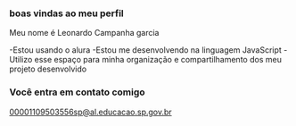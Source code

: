 ### boas vindas ao meu perfil ### 

Meu nome é Leonardo Campanha garcia 

-Estou usando o alura 
-Estou me desenvolvendo na linguagem JavaScript 
-Utilizo esse espaço para minha organização e compartilhamento dos meu projeto desenvolvido 

### Você entra em contato comigo 

00001109503556sp@al.educacao.sp.gov.br  
